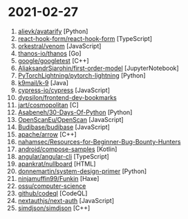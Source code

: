 # 2021-02-27

1. [alievk/avatarify](https://github.com/alievk/avatarify "Avatars for Zoom, Skype and other video-conferencing apps.") [Python]
2. [react-hook-form/react-hook-form](https://github.com/react-hook-form/react-hook-form "📋 React Hooks for forms validation (Web + React Native)") [TypeScript]
3. [orkestral/venom](https://github.com/orkestral/venom "Venom the more complete javascript library for Whatsapp, 100% Open Source.") [JavaScript]
4. [thanos-io/thanos](https://github.com/thanos-io/thanos "Highly available Prometheus setup with long term storage capabilities. A CNCF Incubating project.") [Go]
5. [google/googletest](https://github.com/google/googletest "Googletest - Google Testing and Mocking Framework") [C++]
6. [AliaksandrSiarohin/first-order-model](https://github.com/AliaksandrSiarohin/first-order-model "This repository contains the source code for the paper First Order Motion Model for Image Animation") [JupyterNotebook]
7. [PyTorchLightning/pytorch-lightning](https://github.com/PyTorchLightning/pytorch-lightning "The lightweight PyTorch wrapper for high-performance AI research. Scale your models, not the boilerplate.") [Python]
8. [k9mail/k-9](https://github.com/k9mail/k-9 "K-9 Mail – Open Source Email App for Android") [Java]
9. [cypress-io/cypress](https://github.com/cypress-io/cypress "Fast, easy and reliable testing for anything that runs in a browser.") [JavaScript]
10. [dypsilon/frontend-dev-bookmarks](https://github.com/dypsilon/frontend-dev-bookmarks "Manually curated collection of resources for frontend web developers.") 
11. [jart/cosmopolitan](https://github.com/jart/cosmopolitan "fast portable static native textmode containers") [C]
12. [Asabeneh/30-Days-Of-Python](https://github.com/Asabeneh/30-Days-Of-Python "30 days of Python programming challenge is a step by step guide to learn the Python programming language in 30 days. This challenge may take up to 100 days, follow your own pace.") [Python]
13. [OpenScanEu/OpenScan](https://github.com/OpenScanEu/OpenScan "All you need to build your 3D Scanner") [JavaScript]
14. [Budibase/budibase](https://github.com/Budibase/budibase "Budibase is a free and open-source development platform that helps you build internal apps on your own infrastructure, in minutes, not months 🚀") [JavaScript]
15. [apache/arrow](https://github.com/apache/arrow "Apache Arrow is a cross-language development platform for in-memory data. It specifies a standardized language-independent columnar memory format for flat and hierarchical data, organized for efficient analytic operations on modern hardware. It also provides computational libraries and zero-copy streaming messaging and interprocess communication…") [C++]
16. [nahamsec/Resources-for-Beginner-Bug-Bounty-Hunters](https://github.com/nahamsec/Resources-for-Beginner-Bug-Bounty-Hunters "A list of resources for those interested in getting started in bug bounties") 
17. [android/compose-samples](https://github.com/android/compose-samples "Official Jetpack Compose samples.") [Kotlin]
18. [angular/angular-cli](https://github.com/angular/angular-cli "CLI tool for Angular") [TypeScript]
19. [apankrat/nullboard](https://github.com/apankrat/nullboard "Nullboard is a minimalist kanban board, focused on compactness and readability.") [HTML]
20. [donnemartin/system-design-primer](https://github.com/donnemartin/system-design-primer "Learn how to design large-scale systems. Prep for the system design interview. Includes Anki flashcards.") [Python]
21. [ninjamuffin99/Funkin](https://github.com/ninjamuffin99/Funkin "") [Haxe]
22. [ossu/computer-science](https://github.com/ossu/computer-science "🎓 Path to a free self-taught education in Computer Science!") 
23. [github/codeql](https://github.com/github/codeql "CodeQL: the libraries and queries that power security researchers around the world, as well as code scanning in GitHub Advanced Security (code scanning), LGTM.com, and LGTM Enterprise") [CodeQL]
24. [nextauthjs/next-auth](https://github.com/nextauthjs/next-auth "Authentication for Next.js") [JavaScript]
25. [simdjson/simdjson](https://github.com/simdjson/simdjson "Parsing gigabytes of JSON per second") [C++]
